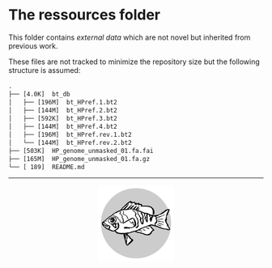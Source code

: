 # The ressources folder

This folder contains *external data*
 which are not novel but inherited from previous work.

These files are not tracked to minimize the repository size but the following structure is assumed:

```
.
├── [4.0K]  bt_db
│   ├── [196M]  bt_HPref.1.bt2
│   ├── [144M]  bt_HPref.2.bt2
│   ├── [592K]  bt_HPref.3.bt2
│   ├── [144M]  bt_HPref.4.bt2
│   ├── [196M]  bt_HPref.rev.1.bt2
│   └── [144M]  bt_HPref.rev.2.bt2
├── [503K]  HP_genome_unmasked_01.fa.fai
├── [165M]  HP_genome_unmasked_01.fa.gz
└── [ 189]  README.md
```

---

<p align="center"><img src="../logo.svg" alt="logo" width="150"/></p>